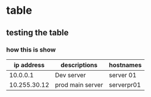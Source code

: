 # table

## testing the table

### how this is show

| ip address   |    descriptions   |  hostnames |
| ------------ | ----------------- | ---------- |
| 10.0.0.1     |  Dev server       | server 01  |
| 10.255.30.12 |  prod main server | serverpr01 |

